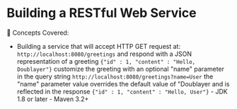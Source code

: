 # Building a RESTful Web Service

🧠 Concepts Covered:

- Building a service that will accept HTTP GET request at:
  `http://localhost:8080/greetings`
  and respond with a JSON representation of a greeting
  `{"id" : 1, "content" : "Hello, Doublayer"}`
  customize the greeting with an optional "name" parameter in the query string
  `http://localhost:8080/greetings?name=User`
  the "name" parameter value overrides the default value of "Doublayer and is reflected in the response
  `{"id" : 1, "content" : "Hello, User"}` - JDK 1.8 or later - Maven 3.2+
